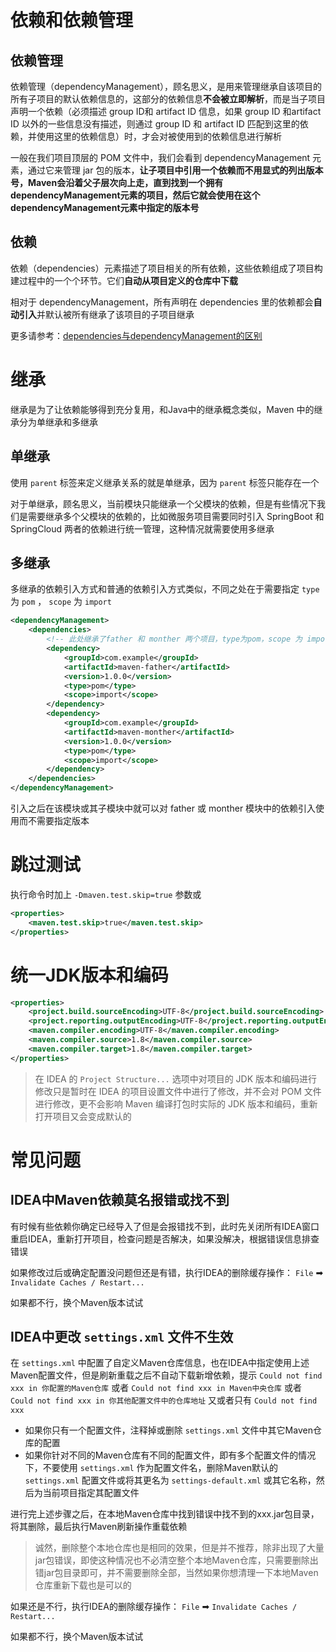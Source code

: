 # 依赖和依赖管理

## 依赖管理

依赖管理（dependencyManagement），顾名思义，是用来管理继承自该项目的所有子项目的默认依赖信息的，这部分的依赖信息**不会被立即解析**，而是当子项目声明一个依赖（必须描述 group ID和 artifact ID 信息，如果 group ID 和artifact ID 以外的一些信息没有描述，则通过 group ID 和 artifact ID 匹配到这里的依赖，并使用这里的依赖信息）时，才会对被使用到的依赖信息进行解析

一般在我们项目顶层的 POM 文件中，我们会看到 dependencyManagement 元素，通过它来管理 jar 包的版本，**让子项目中引用一个依赖而不用显式的列出版本号，Maven会沿着父子层次向上走，直到找到一个拥有dependencyManagement元素的项目，然后它就会使用在这个dependencyManagement元素中指定的版本号**

## 依赖

依赖（dependencies）元素描述了项目相关的所有依赖，这些依赖组成了项目构建过程中的一个个环节。它们**自动从项目定义的仓库中下载**

相对于 dependencyManagement，所有声明在 dependencies 里的依赖都会**自动引入**并默认被所有继承了该项目的子项目继承

更多请参考：[dependencies与dependencyManagement的区别](https://blog.csdn.net/liutengteng130/article/details/46991829)

# 继承

继承是为了让依赖能够得到充分复用，和Java中的继承概念类似，Maven 中的继承分为单继承和多继承

## 单继承

使用 `parent` 标签来定义继承关系的就是单继承，因为 `parent` 标签只能存在一个

对于单继承，顾名思义，当前模块只能继承一个父模块的依赖，但是有些情况下我们是需要继承多个父模块的依赖的，比如微服务项目需要同时引入 SpringBoot 和SpringCloud 两者的依赖进行统一管理，这种情况就需要使用多继承

## 多继承

多继承的依赖引入方式和普通的依赖引入方式类似，不同之处在于需要指定 `type` 为 `pom` ， `scope` 为 `import`

```xml
<dependencyManagement>
    <dependencies>
        <!-- 此处继承了father 和 monther 两个项目，type为pom，scope 为 import -->
        <dependency>
            <groupId>com.example</groupId>
            <artifactId>maven-father</artifactId>
            <version>1.0.0</version>
            <type>pom</type>
            <scope>import</scope>
        </dependency>
        <dependency>
            <groupId>com.example</groupId>
            <artifactId>maven-monther</artifactId>
            <version>1.0.0</version>
            <type>pom</type>
            <scope>import</scope>
        </dependency>
    </dependencies>
</dependencyManagement>
```

引入之后在该模块或其子模块中就可以对 father 或 monther 模块中的依赖引入使用而不需要指定版本

# 跳过测试

执行命令时加上 `-Dmaven.test.skip=true` 参数或

```xml
<properties>
	<maven.test.skip>true</maven.test.skip>
</properties>
```

# 统一JDK版本和编码

```xml
<properties>
    <project.build.sourceEncoding>UTF-8</project.build.sourceEncoding>
    <project.reporting.outputEncoding>UTF-8</project.reporting.outputEncoding>
    <maven.compiler.encoding>UTF-8</maven.compiler.encoding>
    <maven.compiler.source>1.8</maven.compiler.source>
    <maven.compiler.target>1.8</maven.compiler.target>
</properties>
```

> 在 IDEA 的 `Project Structure...` 选项中对项目的 JDK 版本和编码进行修改只是暂时在 IDEA 的项目设置文件中进行了修改，并不会对 POM 文件进行修改，更不会影响 Maven 编译打包时实际的 JDK 版本和编码，重新打开项目又会变成默认的

# 常见问题

## IDEA中Maven依赖莫名报错或找不到

有时候有些依赖你确定已经导入了但是会报错找不到，此时先关闭所有IDEA窗口重启IDEA，重新打开项目，检查问题是否解决，如果没解决，根据错误信息排查错误

如果修改过后或确定配置没问题但还是有错，执行IDEA的删除缓存操作： `File` ➡ `Invalidate Caches / Restart...`

如果都不行，换个Maven版本试试

## IDEA中更改 `settings.xml` 文件不生效

在 `settings.xml` 中配置了自定义Maven仓库信息，也在IDEA中指定使用上述Maven配置文件，但是刷新重载之后不自动下载新增依赖，提示 `Could not find xxx in 你配置的Maven仓库` 或者 `Could not find xxx in Maven中央仓库` 或者 `Could not find xxx in 你其他配置文件中的仓库地址` 又或者只有 `Could not find xxx`

* 如果你只有一个配置文件，注释掉或删除 `settings.xml` 文件中其它Maven仓库的配置
* 如果你针对不同的Maven仓库有不同的配置文件，即有多个配置文件的情况下，不要使用 `settings.xml` 作为配置文件名，删除Maven默认的 `settings.xml` 配置文件或将其更名为 `settings-default.xml` 或其它名称，然后为当前项目指定其配置文件

进行完上述步骤之后，在本地Maven仓库中找到错误中找不到的xxx.jar包目录，将其删除，最后执行Maven刷新操作重载依赖

> 诚然，删除整个本地仓库也是相同的效果，但是并不推荐，除非出现了大量jar包错误，即使这种情况也不必清空整个本地Maven仓库，只需要删除出错jar包目录即可，并不需要删除全部，当然如果你想清理一下本地Maven仓库重新下载也是可以的

如果还是不行，执行IDEA的删除缓存操作： `File` ➡ `Invalidate Caches / Restart...`

如果都不行，换个Maven版本试试
